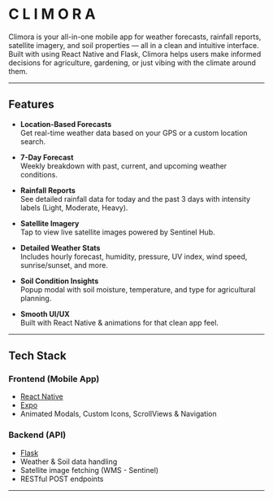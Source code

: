 # C L I M O R A  


Climora is your all-in-one mobile app for weather forecasts, rainfall reports, satellite imagery, and soil properties — all in a clean and intuitive interface. Built with using React Native and Flask, Climora helps users make informed decisions for agriculture, gardening, or just vibing with the climate around them.

---

##  Features

-  **Location-Based Forecasts**  
  Get real-time weather data based on your GPS or a custom location search.

- **7-Day Forecast**  
  Weekly breakdown with past, current, and upcoming weather conditions.

- **Rainfall Reports**  
  See detailed rainfall data for today and the past 3 days with intensity labels (Light, Moderate, Heavy).

- **Satellite Imagery**  
  Tap to view live satellite images powered by Sentinel Hub.

- **Detailed Weather Stats**  
  Includes hourly forecast, humidity, pressure, UV index, wind speed, sunrise/sunset, and more.

- **Soil Condition Insights**  
  Popup modal with soil moisture, temperature, and type for agricultural planning.

-  **Smooth UI/UX**  
  Built with React Native & animations for that clean app feel.

---

## Tech Stack

### Frontend (Mobile App)
- [React Native](https://reactnative.dev/)
- [Expo](https://expo.dev/)
- Animated Modals, Custom Icons, ScrollViews & Navigation

### Backend (API)
- [Flask](https://flask.palletsprojects.com/)
- Weather & Soil data handling
- Satellite image fetching (WMS - Sentinel)
- RESTful POST endpoints

---
